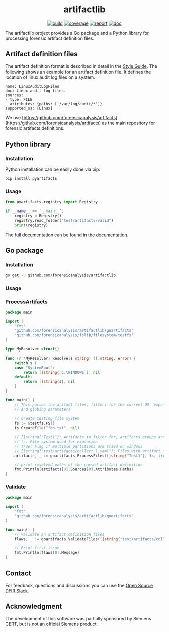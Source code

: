 <h1 align="center">artifactlib</h1>

<p  align="center">
 <a href="https://github.com/forensicanalysis/artifactlib/actions"><img src="https://github.com/forensicanalysis/artifactlib/workflows/CI/badge.svg" alt="build" /></a>
 <a href="https://codecov.io/gh/forensicanalysis/artifactlib"><img src="https://codecov.io/gh/forensicanalysis/artifactlib/branch/master/graph/badge.svg" alt="coverage" /></a>
 <a href="https://goreportcard.com/report/github.com/forensicanalysis/artifactlib"><img src="https://goreportcard.com/badge/github.com/forensicanalysis/artifactlib" alt="report" /></a>
 <a href="https://pkg.go.dev/github.com/forensicanalysis/artifactlib"><img src="https://godoc.org/github.com/forensicanalysis/artifactlib?status.svg" alt="doc" /></a>
</p>


The artifactlib project provides a Go package and a Python library for processing
forensic artifact definition files.

## Artifact definition files

The artifact definition format is described in detail in the [Style Guide](https://github.com/forensicanalysis/artifactlib/blob/master/docs/style_guide.md).
The following shows an example for an artifact definition file. It defines the
location of linux audit log files on a system.

```
name: LinuxAuditLogFiles
doc: Linux audit log files.
sources:
- type: FILE
  attributes: {paths: ['/var/log/audit/*']}
supported_os: [Linux]
```


We use [https://github.com/forensicanalysis/artifacts](https://github.com/forensicanalysis/artifacts) as the main repository for
forensic artifacts definitions.

## Python library

### Installation

Python installation can be easily done via pip:

```bash
pip install pyartifacts
```

### Usage

```python
from pyartifacts.registry import Registry

if __name__ == '__main__':
    registry = Registry()
    registry.read_folder("test/artifacts/valid")
    print(registry)
```

The full documentation can be found in [the documentation](https://forensicanalysis.github.io/artifactlib/pyartifacts/docs/html).

## Go package

### Installation


```bash
go get -u github.com/forensicanalysis/artifactlib
```


### Usage


### ProcessArtifacts
```go
package main

import (
	"fmt"
	"github.com/forensicanalysis/artifactlib/goartifacts"
	"github.com/forensicanalysis/fslib/filesystem/testfs"
)

type MyResolver struct{}

func (r *MyResolver) Resolve(s string) ([]string, error) {
	switch s {
	case "SystemRoot":
		return []string{`C:\WINDOWS`}, nil
	default:
		return []string{s}, nil
	}
}

func main() {
	// This parses the arifact files, filters for the current OS, expands variables
	// and globing parameters

	// Create testing file system
	fs := &testfs.FS{}
	fs.CreateFile("foo.txt", nil)

	// []string{"Test1"}: Artifacts to filter for, artifacts groups are expanded
	// fs: File system used for expansion
	// true: Flag if multiple partitions are tried on windows
	// []string{"test/artifacts/collect_1.yaml"}: Files with artifact defintions
	artifacts, _ := goartifacts.ProcessFiles([]string{"Test1"}, fs, true, []string{"test/artifacts/collect_1.yaml"}, &MyResolver{})

	// print resolved paths of the parsed artifact definition
	fmt.Println(artifacts[0].Sources[0].Attributes.Paths)
}

```


### Validate
```go
package main

import (
	"fmt"
	"github.com/forensicanalysis/artifactlib/goartifacts"
)

func main() {
	// Validate an artifact definition files
	flaws, _ := goartifacts.ValidateFiles([]string{"test/artifacts/collect_1.yaml"})

	// Print first issue
	fmt.Println(flaws[0].Message)
}

```

## Contact

For feedback, questions and discussions you can use the [Open Source DFIR Slack](https://github.com/open-source-dfir/slack).

## Acknowledgment

The development of this software was partially sponsored by Siemens CERT, but
is not an official Siemens product.
